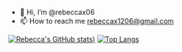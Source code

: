 - 👋 Hi, I’m @rebeccax06
- 📫 How to reach me rebeccax1206@gmail.com

[![Rebecca's GitHub stats](https://github-readme-stats.vercel.app/api?username=rebeccax06&show_icons=true&theme=omni))](https://github.com/anuraghazra/github-readme-stats) [![Top Langs](https://github-readme-stats.vercel.app/api/top-langs/?username=rebeccax06&show_icons=true&theme=omni)](https://github.com/anuraghazra/github-readme-stats)
